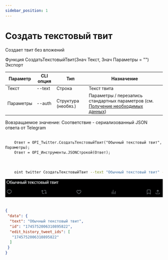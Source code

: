 ```yaml
---
sidebar_position: 1
---
```


# Создать текстовый твит
Создает твит без вложений


Функция СоздатьТекстовыйТвит(Знач Текст, Знач Параметры = "") Экспорт

  | Параметр | CLI опция | Тип | Назначение |
  |-|-|-|-|
  | Текст | --text | Строка | Текст твита |
  | Параметры | --auth | Структура (необяз.) | Параметры / перезапись стандартных параметров (см. [Получение необходимых данных](../)) |
  
  Вовзращаемое значение: Соответствие - сериализованный JSON ответа от Telegram


```bsl title="Пример кода"
	
	Ответ = OPI_Twitter.СоздатьТекстовыйТвит("Обычный текстовый твит", Параметры);
	Ответ = OPI_Инструменты.JSONСтрокой(Ответ);
	
```

```sh title="Пример команд CLI"

    oint twitter СоздатьТекстовыйТвит --text "Обычный текстовый твит" --auth C:\twitter.json

```

![Результат](img/0.png)

```json title="Результат"

{
 "data": {
  "text": "Обычный текстовый твит",
  "id": "1745752006310895822",
  "edit_history_tweet_ids": [
   "1745752006310895822"
  ]
 }
}

```

